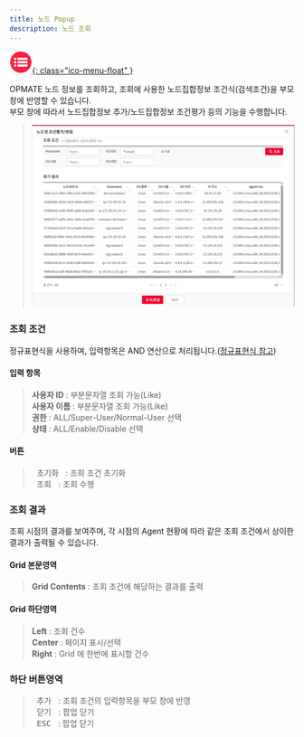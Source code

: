 ```yaml
---
title: 노드 Popup
description: 노드 조회
---
```


<link rel="stylesheet" type="text/css" href="../css/opme.css">

<!-- Defined -->
[popup-node-lst]: img/popup-node-lst.png

<!-- Floating Menu -->
[menu]: index.html "목차"
[ico-menu]: img/icon/ico-menu.png
[![목차][ico-menu]{: class="ico-menu-float" }][menu]


OPMATE 노드 정보를 조회하고, 조회에 사용한 노드집합정보 조건식(검색조건)을 부모 창에 반영할 수 있습니다.  
부모 창에 따라서 노드집합정보 추가/노드집합정보 조건평가 등의 기능을 수행합니다.

>![노드조회][popup-node-lst]

### 조회 조건
정규표현식을 사용하며, 입력항목은 AND 연산으로 처리됩니다.([정규표현식 참고](https://regexr.com/))

#### 입력 항목
> **사용자 ID** : 부분문자열 조회 가능(Like)   
> **사용자 이름** : 부분문자열 조회 가능(Like)  
> **권한** : ALL/Super-User/Normal-User 선택  
> **상태** : ALL/Enable/Disable 선택  

#### 버튼
> <kbd class="btn-gray">&nbsp;초기화&nbsp;</kbd> : 조회 조건 초기화  
> <kbd class="btn-red">&nbsp;조회&nbsp;</kbd> : 조회 수행  
 
### 조회 결과
조회 시점의 결과를 보여주며, 각 시점의 Agent 현황에 따라 같은 조회 조건에서 상이한 결과가 출력될 수 있습니다.

#### Grid 본문영역
> **Grid Contents** : 조회 조건에 해당하는 결과를 출력    
 
#### Grid 하단영역
> **Left** : 조회 건수  
> **Center** : 페이지 표시/선택  
> **Right** : Grid 에 한번에 표시할 건수  

### 하단 버튼영역
> <kbd class="btn-red">&nbsp;추가&nbsp;</kbd> : 조회 조건의 입력항목을 부모 창에 반영  
> <kbd class="btn-gray">&nbsp;닫기&nbsp;</kbd> : 팝업 닫기  
> <kbd class="btn-gray">&nbsp;ESC&nbsp;</kbd> : 팝업 닫기  
 